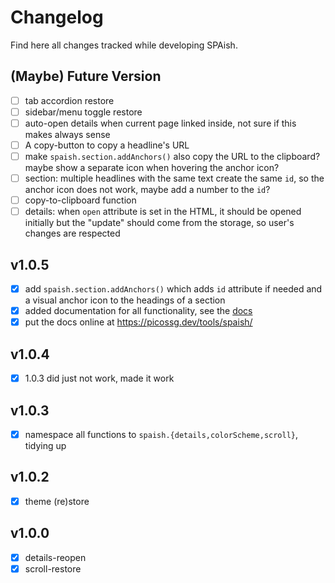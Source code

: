 # Changelog

Find here all changes tracked while developing SPAish.

## (Maybe) Future Version

- [ ] tab accordion restore
- [ ] sidebar/menu toggle restore
- [ ] auto-open details when current page linked inside, not sure if this makes always sense
- [ ] A copy-button to copy a headline's URL
- [ ] make `spaish.section.addAnchors()` also copy the URL to the clipboard? maybe show a separate icon when hovering the anchor icon?
- [ ] section: multiple headlines with the same text create the same `id`, so the anchor icon does not work, maybe add a number to the `id`?
- [ ] copy-to-clipboard function
- [ ] details: when `open` attribute is set in the HTML, it should be opened initially but the "update" should come from the storage, so user's changes are respected

## v1.0.5

- [x] add `spaish.section.addAnchors()` which adds `id` attribute if needed and a visual anchor icon to the headings of a section
- [x] added documentation for all functionality, see the [docs](https://picossg.dev/tools/spaish/)
- [x] put the docs online at https://picossg.dev/tools/spaish/

## v1.0.4

- [x] 1.0.3 did just not work, made it work

## v1.0.3

- [x] namespace all functions to `spaish.{details,colorScheme,scroll}`, tidying up

## v1.0.2

- [x] theme (re)store

## v1.0.0

- [x] details-reopen
- [x] scroll-restore
